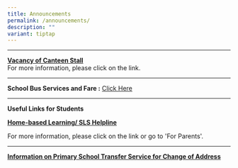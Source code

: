 ```yaml
---
title: Announcements
permalink: /announcements/
description: ""
variant: tiptap
---
```

<hr>
<p><strong><a href="/canteenad/" rel="noopener noreferrer nofollow" target="_blank">Vacancy of Canteen Stall</a></strong>
<br>For more information, please click on the link.</p>
<hr>
<p><strong>School Bus Services and Fare :</strong>  <a href="/information/school-bus-service/sbof/" rel="noopener noreferrer nofollow" target="_blank">Click Here</a>
</p>
<hr>
<p><strong>Useful Links for Students</strong>
</p>
<p><strong><a href="https://staging.d3975mj8dcgb9n.amplifyapp.com/for-parents/hbl/" rel="noopener noreferrer nofollow" target="_blank">Home-based Learning/ SLS Helpline</a></strong>
</p>
<p>For more information, please click on the link or go to 'For Parents'.</p>
<hr>
<p><strong><a href="https://staging.d3975mj8dcgb9n.amplifyapp.com/for-parents/forms/" rel="noopener noreferrer nofollow" target="_blank">Information on Primary School Transfer Service for Change of Address</a></strong>
</p>